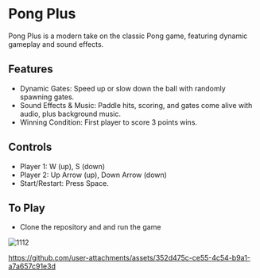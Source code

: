 # Pong Plus

Pong Plus is a modern take on the classic Pong game, featuring dynamic gameplay and sound effects.

## Features
* Dynamic Gates: Speed up or slow down the ball with randomly spawning gates.
* Sound Effects & Music: Paddle hits, scoring, and gates come alive with audio, plus background music.
* Winning Condition: First player to score 3 points wins.

## Controls
* Player 1: W (up), S (down)
* Player 2: Up Arrow (up), Down Arrow (down)
* Start/Restart: Press Space.

## To Play
* Clone the repository and and run the game

![1112](https://github.com/user-attachments/assets/74b325c9-dfc5-4c2b-9aec-20be7f289909)




https://github.com/user-attachments/assets/352d475c-ce55-4c54-b9a1-a7a657c91e3d

